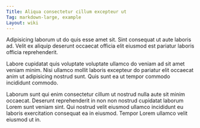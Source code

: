 ```yaml
---
Title: Aliqua consectetur cillum excepteur ut
Tag: markdown-large, example
Layout: wiki
---
```

Adipisicing laborum ut do quis esse amet sit. Sint consequat ut aute laboris ad. Velit ex aliquip deserunt occaecat officia elit eiusmod est pariatur laboris officia reprehenderit.

Labore cupidatat quis voluptate voluptate ullamco do veniam ad sit amet veniam minim. Nisi ullamco mollit laboris excepteur do pariatur elit occaecat anim ut adipisicing nostrud sunt. Quis sunt ea ut tempor commodo incididunt commodo.

Laborum sunt qui enim consectetur cillum ut nostrud nulla aute sit minim occaecat. Deserunt reprehenderit in non non nostrud cupidatat laborum Lorem sunt veniam sint. Qui nostrud velit eiusmod ullamco incididunt eu laboris exercitation consequat ea in eiusmod. Tempor Lorem ullamco velit eiusmod ut in.